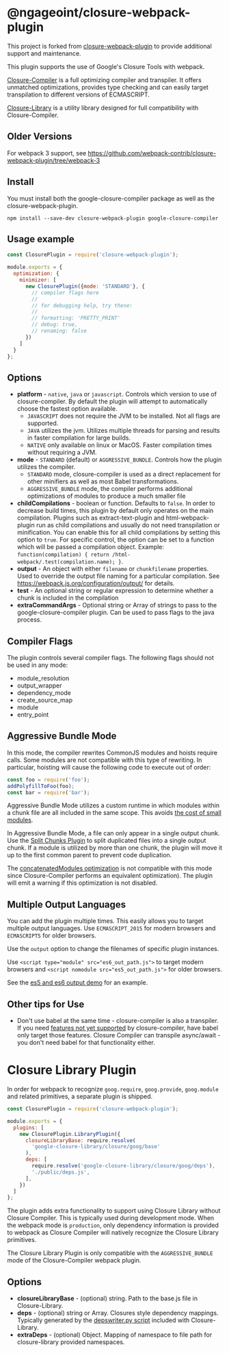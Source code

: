 # @ngageoint/closure-webpack-plugin

This project is forked from [closure-webpack-plugin](https://github.com/ngageoint/closure-webpack-plugin) to provide additional support and maintenance.

This plugin supports the use of Google's Closure Tools with webpack.

[Closure-Compiler](https://developers.google.com/closure/compiler/) is a full optimizing compiler and transpiler.
It offers unmatched optimizations, provides type checking and can easily target transpilation to different versions of ECMASCRIPT.

[Closure-Library](https://developers.google.com/closure/library/) is a utility library designed for full compatibility
with Closure-Compiler.

## Older Versions

For webpack 3 support, see https://github.com/webpack-contrib/closure-webpack-plugin/tree/webpack-3

## Install

You must install both the google-closure-compiler package as well as the closure-webpack-plugin.

```
npm install --save-dev closure-webpack-plugin google-closure-compiler
```

## Usage example

```js
const ClosurePlugin = require('closure-webpack-plugin');

module.exports = {
  optimization: {
    minimizer: [
      new ClosurePlugin({mode: 'STANDARD'}, {
        // compiler flags here
        //
        // for debugging help, try these:
        //
        // formatting: 'PRETTY_PRINT'
        // debug: true,
        // renaming: false
      })
    ]
  }
};
```

## Options

 * **platform** - `native`, `java` or `javascript`. Controls which version to use of closure-compiler.
     By default the plugin will attempt to automatically choose the fastest option available.
    - `JAVASCRIPT` does not require the JVM to be installed. Not all flags are supported.
    - `JAVA` utilizes the jvm. Utilizes multiple threads for parsing and results in faster compilation for large builds.
    - `NATIVE` only available on linux or MacOS. Faster compilation times without requiring a JVM.
 * **mode** - `STANDARD` (default) or `AGGRESSIVE_BUNDLE`. Controls how the plugin utilizes the compiler.
    - `STANDARD` mode, closure-compiler is used as a direct replacement for other minifiers as well as most Babel transformations.
    - `AGGRESSIVE_BUNDLE` mode, the compiler performs additional optimizations of modules to produce a much smaller file
 * **childCompilations** - boolean or function. Defaults to `false`.
  In order to decrease build times, this plugin by default only operates on the main compilation.
  Plugins such as extract-text-plugin and html-webpack-plugin run as child compilations and
  usually do not need transpilation or minification. You can enable this for all child compilations
  by setting this option to `true`. For specific control, the option can be set to a function which
  will be passed a compilation object.
  Example: `function(compilation) { return /html-webpack/.test(compilation.name); }`.
 * **output** - An object with either `filename` or `chunkfilename` properties. Used to override the
  output file naming for a particular compilation. See https://webpack.js.org/configuration/output/
  for details.
 * **test** - An optional string or regular expression to determine whether a chunk is included in the compilation
 * **extraCommandArgs** - Optional string or Array of strings to pass to the google-closure-compiler plugin.
   Can be used to pass flags to the java process.

## Compiler Flags

The plugin controls several compiler flags. The following flags should not be used in any mode:

 * module_resolution
 * output_wrapper
 * dependency_mode
 * create_source_map
 * module
 * entry_point

## Aggressive Bundle Mode

In this mode, the compiler rewrites CommonJS modules and hoists require calls. Some modules are not compatible with this type of rewriting. In particular, hoisting will cause the following code to execute out of order:

```js
const foo = require('foo');
addPolyfillToFoo(foo);
const bar = require('bar');
```

Aggressive Bundle Mode utilizes a custom runtime in which modules within a chunk file are all included in the same scope.
This avoids [the cost of small modules](https://nolanlawson.com/2016/08/15/the-cost-of-small-modules/).

In Aggressive Bundle Mode, a file can only appear in a single output chunk. Use the [Split Chunks Plugin](https://webpack.js.org/plugins/split-chunks-plugin/)
to split duplicated files into a single output chunk. If a module is utilized by more than one chunk, the
plugin will move it up to the first common parent to prevent code duplication.

The [concatenatedModules optimization](https://webpack.js.org/configuration/optimization/#optimization-concatenatemodules)
is not compatible with this mode since Closure-Compiler performs an equivalent optimization).
The plugin will emit a warning if this optimization is not disabled.

## Multiple Output Languages

You can add the plugin multiple times. This easily allows you to target multiple output languages.
Use `ECMASCRIPT_2015` for modern browsers and `ECMASCRIPT5` for older browsers.

Use the `output` option to change the filenames of specific plugin instances.

Use `<script type="module" src="es6_out_path.js">` to target modern browsers and
`<script nomodule src="es5_out_path.js">` for older browsers.

See the [es5 and es6 output demo](https://github.com/webpack-contrib/closure-webpack-plugin/tree/master/demo/es5-and-es6)
for an example.

## Other tips for Use
 * Don't use babel at the same time - closure-compiler is also a transpiler.
   If you need [features not yet supported](https://github.com/google/closure-compiler/wiki/ECMAScript6) by closure-compiler, have babel
   only target those features. Closure Compiler can transpile async/await - you don't need babel for that functionality either.

# Closure Library Plugin
In order for webpack to recognize `goog.require`, `goog.provide`, `goog.module` and related primitives,
a separate plugin is shipped.

```js
const ClosurePlugin = require('closure-webpack-plugin');

module.exports = {
  plugins: [
    new ClosurePlugin.LibraryPlugin({
      closureLibraryBase: require.resolve(
        'google-closure-library/closure/goog/base'
      ),
      deps: [
        require.resolve('google-closure-library/closure/goog/deps'),
        './public/deps.js',
      ],
    })
  ]
};
```
The plugin adds extra functionality to support using Closure Library without Closure Compiler.
This is typically used during development mode. When the webpack mode is `production`,
only dependency information is provided to webpack as Closure Compiler will natively recognize
the Closure Library primitives.

The Closure Library Plugin is only compatible with the `AGGRESSIVE_BUNDLE` mode of the Closure-Compiler
webpack plugin.

## Options

 * **closureLibraryBase** - (optional) string. Path to the base.js file in Closure-Library.
 * **deps** - (optional) string or Array. Closures style dependency mappings. Typically generated by the
   [depswriter.py script](https://developers.google.com/closure/library/docs/depswriter) included with Closure-Library.
 * **extraDeps** - (optional) Object. Mapping of namespace to file path for closure-library provided namespaces.
